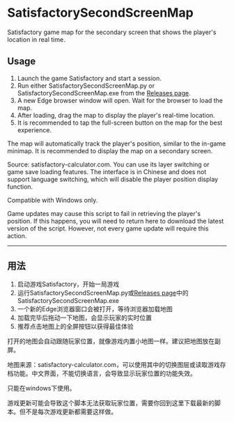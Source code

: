 # SatisfactorySecondScreenMap

Satisfactory game map for the secondary screen that shows the player's location in real time.





## Usage

1. Launch the game Satisfactory and start a session.
2. Run either SatisfactorySecondScreenMap.py or SatisfactorySecondScreenMap.exe from the [Releases page](//github.com/MageDelfador/SatisfactorySecondScreenMap/releases).
3. A new Edge browser window will open. Wait for the browser to load the map.
4. After loading, drag the map to display the player's real-time location.
5. It is recommended to tap the full-screen button on the map for the best experience.



The map will automatically track the player's position, similar to the in-game minimap. It is recommended to display the map on a secondary screen.



Source: satisfactory-calculator.com. You can use its layer switching or game save loading features. The interface is in Chinese and does not support language switching, which will disable the player position display function.



Compatible with Windows only.



Game updates may cause this script to fail in retrieving the player's position. If this happens, you will need to return here to download the latest version of the script. However, not every game update will require this action.



---

## 用法

1. 启动游戏Satisfactory，开始一局游戏
2. 运行SatisfactorySecondScreenMap.py或[Releases page](//github.com/MageDelfador/SatisfactorySecondScreenMap/releases)中的SatisfactorySecondScreenMap.exe
3. 一个新的Edge浏览器窗口会被打开，等待浏览器加载地图
4. 加载完毕后拖动一下地图，会显示玩家的实时位置
5. 推荐点击地图上的全屏按钮以获得最佳体验



打开的地图会自动跟随玩家位置，就像游戏内置小地图一样。建议把地图放在副屏。



地图来源：satisfactory-calculator.com，可以使用其中的切换图层或读取游戏存档功能。中文界面，不能切换语言，会导致显示玩家位置的功能失效。



只能在windows下使用。



游戏更新可能会导致这个脚本无法获取玩家位置，需要你回到这里下载最新的脚本。但不是每次游戏更新都需要这样做。

